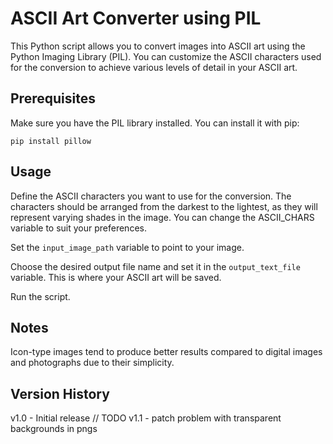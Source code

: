 # ASCII Art Converter using PIL
This Python script allows you to convert images into ASCII art using the Python Imaging Library (PIL). You can customize the ASCII characters used for the conversion to achieve various levels of detail in your ASCII art.

## Prerequisites
Make sure you have the PIL library installed. You can install it with pip:

`pip install pillow`

## Usage
Define the ASCII characters you want to use for the conversion. The characters should be arranged from the darkest to the lightest, as they will represent varying shades in the image. You can change the ASCII_CHARS variable to suit your preferences.

Set the `input_image_path` variable to point to your image.

Choose the desired output file name and set it in the `output_text_file` variable. This is where your ASCII art will be saved.

Run the script.


## Notes

Icon-type images tend to produce better results compared to digital images and photographs due to their simplicity.


## Version History

v1.0 - Initial release
// TODO v1.1 - patch problem with transparent backgrounds in pngs